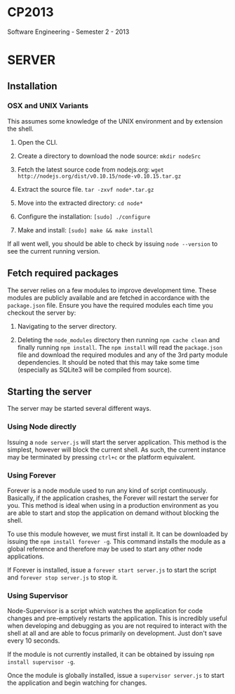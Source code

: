 CP2013
======

Software Engineering - Semester 2 - 2013

# SERVER
## Installation
### OSX and UNIX Variants
This assumes some knowledge of the UNIX environment and by extension the shell.

1. Open the CLI.

2. Create a directory to download the node source:
   `mkdir nodeSrc`

3. Fetch the latest source code from nodejs.org:
   `wget http://nodejs.org/dist/v0.10.15/node-v0.10.15.tar.gz`

4. Extract the source file. `tar -zxvf node*.tar.gz`

5. Move into the extracted directory: `cd node*`

6. Configure the installation: `[sudo] ./configure`

7. Make and install: `[sudo] make && make install`

If all went well, you should be able to check by issuing `node --version` to see the current running version. 

## Fetch required packages

The server relies on a few modules to improve development time.  These modules are publicly available and are fetched in accordance with the `package.json` file.  Ensure you have the required modules each time you checkout the server by:

1. Navigating to the server directory.

2. Deleting the `node_modules` directory then running `npm cache clean` and finally running `npm install`.  The `npm install` will read the `package.json` file and download the required modules and any of the 3rd party module dependencies.  It should be noted that this may take some time (especially as SQLite3 will be compiled from source).

## Starting the server

The server may be started several different ways.

### Using Node directly

Issuing a `node server.js` will start the server application.  This method is the simplest, however will block the current shell.  As such, the current instance may be terminated by pressing `ctrl+c` or the platform equivalent. 

### Using Forever

Forever is a node module used to run any kind of script continuously.  Basically, if the application crashes, the Forever will restart the server for you.  This method is ideal when using in a production environment as you are able to start and stop the application on demand without blocking the shell.

To use this module however, we must first install it.  It can be downloaded by issuing the `npm install forever -g`.  This command installs the module as a global reference and therefore may be used to start any other node applications.

If Forever is installed, issue a `forever start server.js` to start the script and `forever stop server.js` to stop it.

### Using Supervisor

Node-Supervisor is a script which watches the application for code changes and pre-emptively restarts the application.  This is incredibly useful when developing and debugging as you are not required to interact with the shell at all and are able to focus primarily on development.  Just don't save every 10 seconds.

If the module is not currently installed, it can be obtained by issuing `npm install supervisor -g`.

Once the module is globally installed, issue a `supervisor server.js` to start the application and begin watching for changes.
